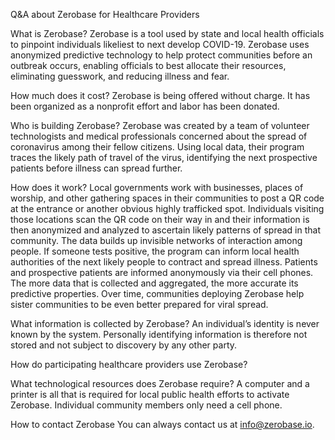 Q&A about Zerobase for Healthcare Providers

What is Zerobase?
Zerobase ​is a tool used by state and local health officials to pinpoint individuals likeliest to next develop COVID-19. Zerobase uses anonymized predictive technology to help protect communities before an outbreak occurs, enabling officials to best allocate their resources, eliminating guesswork, and reducing illness and fear.   

How much does it cost?
Zerobase is being offered without charge. It has been organized as a nonprofit effort and labor has been donated.

Who is building Zerobase? 
Zerobase was created by a team of volunteer technologists and medical professionals concerned about the spread of coronavirus among their fellow citizens. Using local data, their program traces the likely path of travel of the virus, identifying the next prospective patients before illness can spread further.  

How does it work?
Local governments work with businesses, places of worship, and other gathering spaces in their communities to post a QR code at the entrance or another obvious highly trafficked spot. Individuals visiting those locations scan the QR code on their way in and their information is then anonymized and analyzed to ascertain likely patterns of spread in that community. The data builds up invisible networks of interaction among people. If someone tests positive, the program can inform local health authorities of the next likely people to contract and spread illness. Patients and prospective patients are informed anonymously via their cell phones. The more data that is collected and aggregated, the more accurate its predictive properties. Over time, communities deploying Zerobase help sister communities to be even better prepared for viral spread.

What information is collected by Zerobase?
An individual’s identity is never known by the system.  Personally identifying information is therefore not stored and not subject to discovery by any other party. 

How do participating healthcare providers use Zerobase?


What technological resources does Zerobase require?
A computer and a printer is all that is required for local public health efforts to activate Zerobase. Individual community members only need a cell phone. 

How to contact Zerobase
You can always contact us at info@zerobase.io.
